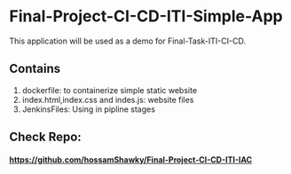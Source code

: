 # Final-Project-CI-CD-ITI-Simple-App
This application will be used as a demo for Final-Task-ITI-CI-CD.

## Contains
1. dockerfile: to containerize simple static website
2. index.html,index.css and indes.js: website files
3. JenkinsFiles: Using in pipline stages

## Check Repo: 
#### https://github.com/hossamShawky/Final-Project-CI-CD-ITI-IAC